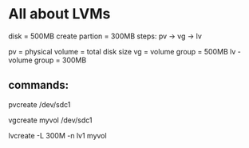 # All about LVMs
disk = 500MB
create partion = 300MB
steps:
pv -> vg -> lv

pv = physical volume = total disk size
vg = volume group = 500MB
lv - volume group = 300MB

## commands:
pvcreate /dev/sdc1

vgcreate myvol /dev/sdc1

lvcreate -L 300M -n lv1 myvol


